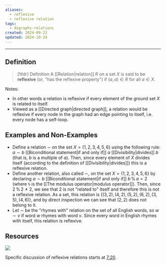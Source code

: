 ```yaml
---
aliases:
  - reflexive
  - reflexive relation
tags:
  - digraphs-relations
created: 2024-09-23
updated: 2024-10-24
---
```

---
## Definition 

> [!tldr] Definition
> A [[Relation|relation]] $R$ on a set $X$ is said to be **reflexive** (or, "has the reflexive property") if $(a,a) \in R$ for all $a \in X$. 

Notes: 
- In other words a relation is reflexive if every element of the ground set $X$ is related to itself. 
- Viewed as a [[Directed graph|directed graph]], a relation would be reflexive if every node in the graph had an edge pointing to itself, i.e. every node has a self-loop. 

## Examples and Non-Examples

* Define a relation $\sim$ on the set $X = \{1,2,3,4,5,6\}$ using the following rule: $a \sim b$ [[Biconditional statement|if and only if]] $a$ [[Divisibility|divides]] $b$ (that is, $b$ is a multiple of $a$). Then, since every element of $X$ divides itself (according to the definition of [[Divisibility|divides]]) this is a reflexive relation. 
* Define another relation, also called $\sim$, on the set $X = \{1,2,3,4,5,6\}$ by declaring $a \sim b$ [[Biconditional statement|if and only if]] $b \, \% \, a = 2$ (where `%` is the [[The modulus operator|modulus operator]]). Then, since $2 \, \% \, 2 \neq 2$, we see that $2$ is not "related to" itself and therefore this is not a reflexive relation. As a set, this relation is $\{(3, 2), (4, 2), (5, 2), (6, 2), (3, 5), (4, 6) \}$, and by direct inspection we can see that $(2,2)$ does not belong to it. 
* Let $\sim$ be the "rhymes with" relation on the set of all English words, so $w \sim v$ if word $w$ rhymes with word $v$. Since every word in English rhymes with itself, this relation is reflexive. 


## Resources 

![](https://www.youtube.com/watch?v=HXFHVRS1ZW8)

Specific discussion of reflexive relations starts at [7:20](https://youtu.be/HXFHVRS1ZW8?si=EPg4-CKO0G3xIPE0&t=440). 